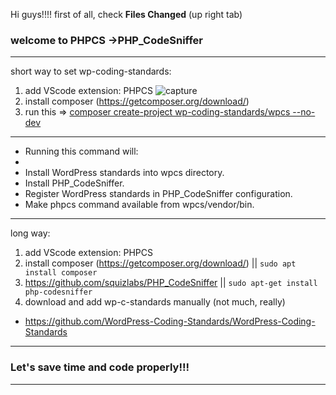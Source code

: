 Hi guys!!!! first of all, check **Files Changed** (up right tab)
### welcome to PHPCS ->PHP_CodeSniffer
---------------
short way to set wp-coding-standards:

1. add VScode extension: PHPCS
![capture](https://user-images.githubusercontent.com/43264089/53845430-52a3cc00-3fa9-11e9-9fef-8f21fbdee97b.JPG)
2. install composer (https://getcomposer.org/download/)
3. run this => [composer create-project wp-coding-standards/wpcs --no-dev](https://github.com/WordPress-Coding-Standards/WordPress-Coding-Standards)
----------------
- Running this command will:
- 
- Install WordPress standards into wpcs directory.
- Install PHP_CodeSniffer.
- Register WordPress standards in PHP_CodeSniffer configuration.
- Make phpcs command available from wpcs/vendor/bin.
--------------------------

long way:
1. add VScode extension: PHPCS
2. install composer (https://getcomposer.org/download/) || `sudo apt install composer`
3.  https://github.com/squizlabs/PHP_CodeSniffer || `sudo apt-get install php-codesniffer`
4. download and add wp-c-standards manually (not much, really)
- https://github.com/WordPress-Coding-Standards/WordPress-Coding-Standards


---------------------

### Let's save time and code properly!!!

------------
